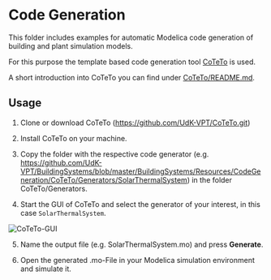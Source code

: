 Code Generation
===============

This folder includes examples for automatic Modelica code generation of building and plant simulation models.

For this purpose the template based code generation tool [CoTeTo](https://github.com/UdK-VPT/CoTeTo.git) is used.

A short introduction into CoTeTo you can find under [CoTeTo/README.md](https://github.com/UdK-VPT/BuildingSystems/blob/master/README.md).

## Usage
1. Clone or download CoTeTo (https://github.com/UdK-VPT/CoTeTo.git)

2. Install CoTeTo on your machine.

3. Copy the folder with the respective code generator (e.g. https://github.com/UdK-VPT/BuildingSystems/blob/master/BuildingSystems/Resources/CodeGeneration/CoTeTo/Generators/SolarThermalSystem) in the folder CoTeTo/Generators.

4. Start the GUI of CoTeTo and select the generator of your interest, in this case `SolarThermalSystem`.

![CoTeTo-GUI](https://github.com/UdK-VPT/BuildingSystems/blob/master/BuildingSystems/Resources/CodeGeneration/CoTeTo/Images/CoTeTo.png)

5. Name the output file (e.g. SolarThermalSystem.mo) and press **Generate**.

6. Open the generated .mo-File in your Modelica simulation environment and simulate it.
